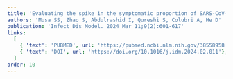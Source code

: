 ```yaml
---
title: 'Evaluating the spike in the symptomatic proportion of SARS-CoV-2 in China in 2022 with variolation effects: a modeling analysis'
authors: 'Musa SS, Zhao S, Abdulrashid I, Qureshi S, Colubri A, He D'
publication: 'Infect Dis Model. 2024 Mar 11;9(2):601-617'
links:
  [
    { 'text': 'PUBMED', url: 'https://pubmed.ncbi.nlm.nih.gov/38558958'},
    { 'text': 'DOI', url: 'https://doi.org/10.1016/j.idm.2024.02.011'},
  ]
order: 10
---
```


